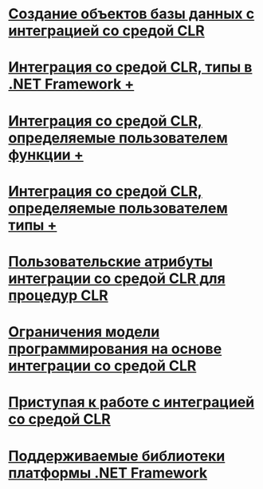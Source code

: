 # [Создание объектов базы данных с интеграцией со средой CLR](building-database-objects-with-common-language-runtime-clr-integration.md)

# [Интеграция со средой CLR, типы в .NET Framework +](../../../relational-databases/clr-integration-database-objects-types-net-framework/sql-server-data-types-in-the-net-framework.md)
# [Интеграция со средой CLR, определяемые пользователем функции +](../../../relational-databases/clr-integration-database-objects-user-defined-functions/clr-user-defined-functions.md)
# [Интеграция со средой CLR, определяемые пользователем типы +](../../../relational-databases/clr-integration-database-objects-user-defined-types/clr-user-defined-types.md)

# [Пользовательские атрибуты интеграции со средой CLR для процедур CLR](clr-integration-custom-attributes-for-clr-routines.md)
# [Ограничения модели программирования на основе интеграции со средой CLR](clr-integration-programming-model-restrictions.md)
# [Приступая к работе с интеграцией со средой CLR](getting-started-with-clr-integration.md)
# [Поддерживаемые библиотеки платформы .NET Framework](supported-net-framework-libraries.md)
